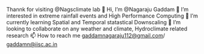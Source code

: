 Thannk for visiting  @Nagsclimate lab
👋 Hi, I’m @Nagaraju Gaddam 
👀 I’m interested in extreme rainfall events and High Performance Computing 
🌱 I’m currently learning Spatial and Temporal statastical  Downscaling
💞️ I’m looking to collaborate on any weather and climate, Hydroclimate related research
📫 How to reach me gaddamnagaraju112@gmail.com/ gaddamn@iisc.ac.in
